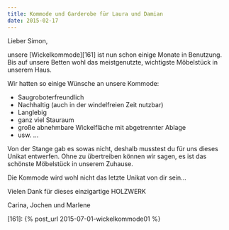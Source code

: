 ```yaml
---
title: Kommode und Garderobe für Laura und Damian
date: 2015-02-17
---
```


Lieber Simon,

unsere [Wickelkommode][161] ist nun schon einige Monate in Benutzung. 
Bis auf unsere Betten wohl das meistgenutzte, wichtigste Möbelstück in unserem Haus. 

Wir hatten so einige Wünsche an unsere Kommode:
* Saugroboterfreundlich
* Nachhaltig (auch in der windelfreien Zeit nutzbar)
* Langlebig
* ganz viel Stauraum
* große abnehmbare Wickelfläche mit abgetrennter Ablage
* usw. ...

Von der Stange gab es sowas nicht, deshalb musstest du für uns dieses Unikat entwerfen.
Ohne zu übertreiben können wir sagen, es ist das schönste Möbelstück in unserem Zuhause. 

Die Kommode wird wohl nicht das letzte Unikat von dir sein...

Vielen Dank für dieses einzigartige HOLZWERK

Carina, Jochen und Marlene

[161]: {% post_url 2015-07-01-wickelkommode01 %}
